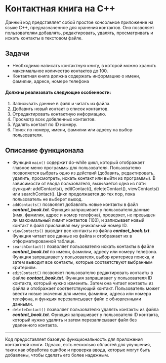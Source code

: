 # Контактная книга на C++
Данный код представляет собой простое консольное приложение на языке C++, предназначенное для хранения контактов. Оно позволяет пользователям добавлять, редактировать, удалять, просматривать и искать контакты в текстовом файле.

## Задачи
* Необходимо написать контактную книгу, в которой можно хранить максимальное количество контактов до 100.
* Контактная книга должна содержать информацию о имени, фамилии, адресе, номере телефона
#### Должны реализовать следующие особенности:
1. Записывать данные в файл и читать из файла.
2. Добавить новый контакт в список контактов.
3. Отредактировать контактную информацию.
4. Просмотр всех добвленных контактов.
5. Удалять контакт по ID номеру.
6. Поиск по номеру, имени, фамилии или адресу на выбор пользователя.

## Описание функционала
* Функция ```main()``` содержит do-while цикл, который отображает главное меню программы для пользователя. Пользователю позволяется выбрать одно из действий (добавить, редактировать, удалить, просмотреть, искать контакт или выйти из программы). В зависимости от ввода пользователя, вызывается одна из пяти функций: addContacts(), editContact(), deleteContact(), viewContacts() или searchContact(). Цикл продолжается до тех пор, пока пользователь не выберет выход. 
* ```addContacts()``` позволяет добавлять новые контакты в файл ___contact_book.txt___. Функция запрашивает у пользователя данные (имя, фамилия, адрес и номер телефона), проверяет, не превышен ли максимальный лимит контактов (100), и записывает новый контакт в файл присваивая ему уникальный номер ID.
* ```viewContacts()``` выводит все контакты из файла ___contact_book.txt___. Функция читает все данные из файла и отображает их в отформатированной таблице.
* ```searchContact()``` позволяет пользователю искать контакты в файле ___contact_book.txt___ по имени, фамилии, адресу или номеру телефона. Функция запрашивает у пользователя, выбор критериев поиска, и затем выводит все контакты, которые соответствуют выбранным критериям.
* ```editContact()``` позволяет пользователю редактировать контакты в файле ___contact_book.txt___. Функция запрашивает у пользователя ID контакта, который нужно изменить. Затем она читает контакты из файла и отображает соответствующий контакт. Пользователь может ввести новые значения для имени, фамилии, адреса или номера телефона, и функция перезаписывает файл с обновленными данными.
* ```deleteContact()``` позволяет пользователю удалять контакты из файла ___contact_book.txt___. Функция запрашивает у пользователя ID контакта, который нужно удалить и затем перезаписывает файл без удаленного контакта.
---
Код предоставляет базовую функциональность для приложения контактной книги. Однако, есть несколько областей для улучшения, таких как обработка ошибок и проверка ввода, которые могут быть добавлены, чтобы сделать его более надежным.
